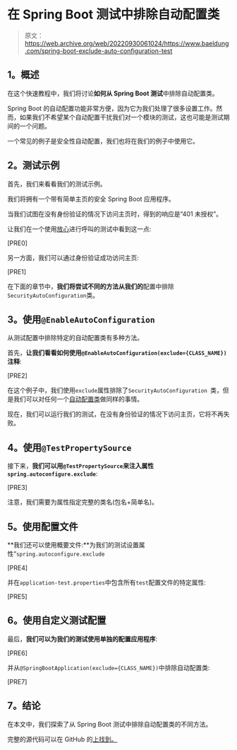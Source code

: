 # 在 Spring Boot 测试中排除自动配置类

> 原文：<https://web.archive.org/web/20220930061024/https://www.baeldung.com/spring-boot-exclude-auto-configuration-test>

## **1。概述**

在这个快速教程中，我们将讨论**如何从 Spring Boot 测试**中排除自动配置类。

Spring Boot 的自动配置功能非常方便，因为它为我们处理了很多设置工作。然而，如果我们不希望某个自动配置干扰我们对一个模块的测试，这也可能是测试期间的一个问题。

一个常见的例子是安全性自动配置，我们也将在我们的例子中使用它。

## **2。测试示例**

首先，我们来看看我们的测试示例。

我们将拥有一个带有简单主页的安全 Spring Boot 应用程序。

当我们试图在没有身份验证的情况下访问主页时，得到的响应是“401 未授权”。

让我们在一个使用[放心](/web/20220630005345/https://www.baeldung.com/rest-assured-tutorial)进行呼叫的测试中看到这一点:

[PRE0]

另一方面，我们可以通过身份验证成功访问主页:

[PRE1]

在下面的章节中，**我们将尝试不同的方法从我们的**配置中排除`SecurityAutoConfiguration`类。

## **3。使用`@EnableAutoConfiguration`**

从测试配置中排除特定的自动配置类有多种方法。

首先，**让我们看看如何使用`@EnableAutoConfiguration(exclude={CLASS_NAME})` 注释**:

[PRE2]

在这个例子中，我们使用`exclude`属性排除了`SecurityAutoConfiguration `类，但是我们可以对任何一个[自动配置类](https://web.archive.org/web/20220630005345/https://docs.spring.io/spring-boot/docs/current/reference/html/appendix-auto-configuration-classes.html)做同样的事情。

现在，我们可以运行我们的测试，在没有身份验证的情况下访问主页，它将不再失败。

## **4。使用`@TestPropertySource`**

接下来，**我们可以用`@TestPropertySource`来注入属性`spring.autoconfigure.exclude`**:

[PRE3]

注意，我们需要为属性指定完整的类名(包名+简单名)。

## **5。使用配置文件**

**我们还可以使用概要文件:**为我们的测试设置属性“`spring.autoconfigure.exclude`

[PRE4]

并在`application-test.properties`中包含所有`test`配置文件的特定属性:

[PRE5]

## **6。使用自定义测试配置**

最后，**我们可以为我们的测试使用单独的配置应用程序**:

[PRE6]

并从`@SpringBootApplication(exclude={CLASS_NAME})`中排除自动配置类:

[PRE7]

## **7。结论**

在本文中，我们探索了从 Spring Boot 测试中排除自动配置类的不同方法。

完整的源代码可以在 GitHub 的[上找到。](https://web.archive.org/web/20220630005345/https://github.com/eugenp/tutorials/tree/master/spring-boot-modules/spring-boot-testing)